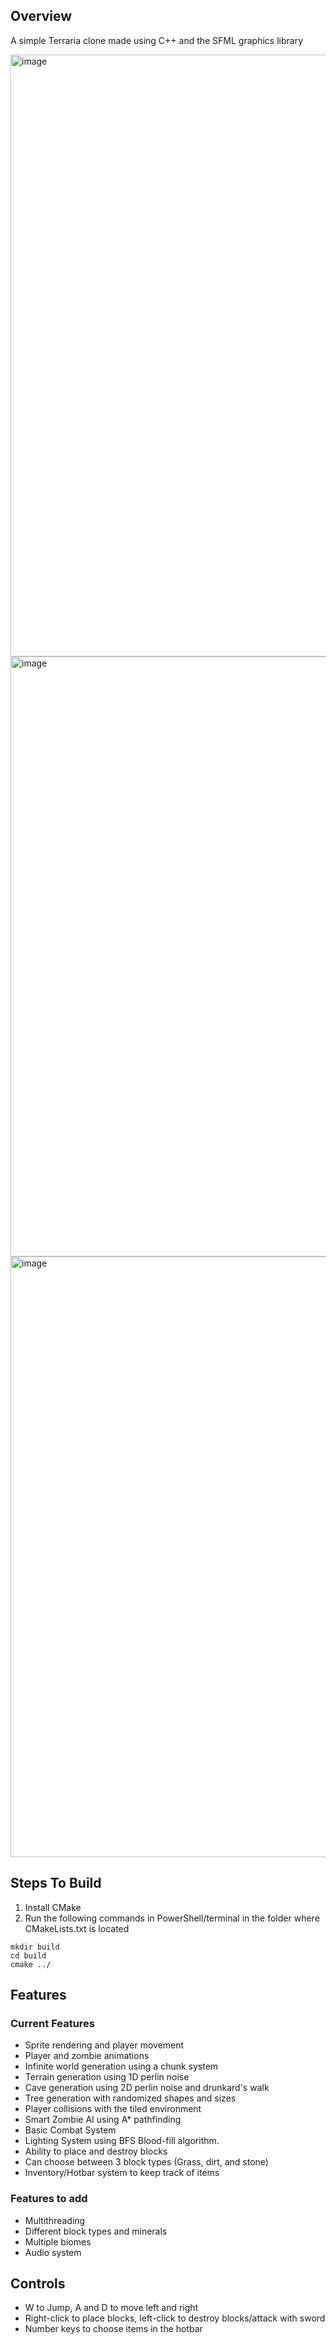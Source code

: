 ## Overview
A simple Terraria clone made using C++ and the SFML graphics library

<img width="1905" height="963" alt="image" src="https://github.com/user-attachments/assets/a84dab21-f259-4412-9afd-dcd4aebc4a5b" />
<img width="1907" height="960" alt="image" src="https://github.com/user-attachments/assets/4648b86a-f65a-4362-913c-179f9850415b" />
<img width="1908" height="961" alt="image" src="https://github.com/user-attachments/assets/d55955a8-22c9-4a49-825e-b3cb8f6457ae" />


## Steps To Build
1. Install CMake
2. Run the following commands in PowerShell/terminal in the folder where CMakeLists.txt is located
```
mkdir build
cd build
cmake ../
```

## Features
### Current Features

- Sprite rendering and player movement
- Player and zombie animations
- Infinite world generation using a chunk system
- Terrain generation using 1D perlin noise
- Cave generation using 2D perlin noise and drunkard's walk
- Tree generation with randomized shapes and sizes
- Player collisions with the tiled environment
- Smart Zombie AI using A* pathfinding
- Basic Combat System
- Lighting System using BFS Blood-fill algorithm.
- Ability to place and destroy blocks
- Can choose between 3 block types (Grass, dirt, and stone)
- Inventory/Hotbar system to keep track of items
  
### Features to add

- Multithreading
- Different block types and minerals
- Multiple biomes
- Audio system
  
## Controls

- W to Jump, A and D to move left and right
- Right-click to place blocks, left-click to destroy blocks/attack with sword
- Number keys to choose items in the hotbar


